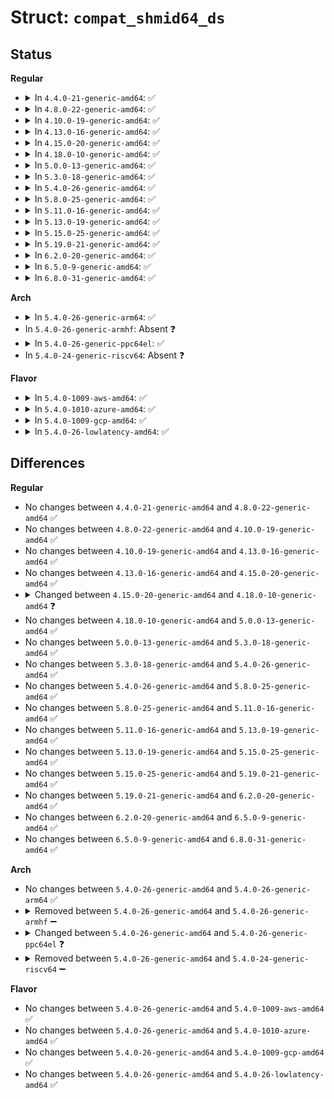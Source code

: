 # Struct: <code>compat_shmid64_ds</code>

## Status
<b>Regular</b>
<ul>
<li>
<details>
<summary>In <code>4.4.0-21-generic-amd64</code>: ✅</summary>

```c
struct compat_shmid64_ds {
    struct compat_ipc64_perm shm_perm;
    compat_size_t shm_segsz;
    compat_time_t shm_atime;
    compat_ulong_t __unused1;
    compat_time_t shm_dtime;
    compat_ulong_t __unused2;
    compat_time_t shm_ctime;
    compat_ulong_t __unused3;
    compat_pid_t shm_cpid;
    compat_pid_t shm_lpid;
    compat_ulong_t shm_nattch;
    compat_ulong_t __unused4;
    compat_ulong_t __unused5;
}
```
</details>
</li>
<li>
<details>
<summary>In <code>4.8.0-22-generic-amd64</code>: ✅</summary>

```c
struct compat_shmid64_ds {
    struct compat_ipc64_perm shm_perm;
    compat_size_t shm_segsz;
    compat_time_t shm_atime;
    compat_ulong_t __unused1;
    compat_time_t shm_dtime;
    compat_ulong_t __unused2;
    compat_time_t shm_ctime;
    compat_ulong_t __unused3;
    compat_pid_t shm_cpid;
    compat_pid_t shm_lpid;
    compat_ulong_t shm_nattch;
    compat_ulong_t __unused4;
    compat_ulong_t __unused5;
}
```
</details>
</li>
<li>
<details>
<summary>In <code>4.10.0-19-generic-amd64</code>: ✅</summary>

```c
struct compat_shmid64_ds {
    struct compat_ipc64_perm shm_perm;
    compat_size_t shm_segsz;
    compat_time_t shm_atime;
    compat_ulong_t __unused1;
    compat_time_t shm_dtime;
    compat_ulong_t __unused2;
    compat_time_t shm_ctime;
    compat_ulong_t __unused3;
    compat_pid_t shm_cpid;
    compat_pid_t shm_lpid;
    compat_ulong_t shm_nattch;
    compat_ulong_t __unused4;
    compat_ulong_t __unused5;
}
```
</details>
</li>
<li>
<details>
<summary>In <code>4.13.0-16-generic-amd64</code>: ✅</summary>

```c
struct compat_shmid64_ds {
    struct compat_ipc64_perm shm_perm;
    compat_size_t shm_segsz;
    compat_time_t shm_atime;
    compat_ulong_t __unused1;
    compat_time_t shm_dtime;
    compat_ulong_t __unused2;
    compat_time_t shm_ctime;
    compat_ulong_t __unused3;
    compat_pid_t shm_cpid;
    compat_pid_t shm_lpid;
    compat_ulong_t shm_nattch;
    compat_ulong_t __unused4;
    compat_ulong_t __unused5;
}
```
</details>
</li>
<li>
<details>
<summary>In <code>4.15.0-20-generic-amd64</code>: ✅</summary>

```c
struct compat_shmid64_ds {
    struct compat_ipc64_perm shm_perm;
    compat_size_t shm_segsz;
    compat_time_t shm_atime;
    compat_ulong_t __unused1;
    compat_time_t shm_dtime;
    compat_ulong_t __unused2;
    compat_time_t shm_ctime;
    compat_ulong_t __unused3;
    compat_pid_t shm_cpid;
    compat_pid_t shm_lpid;
    compat_ulong_t shm_nattch;
    compat_ulong_t __unused4;
    compat_ulong_t __unused5;
}
```
</details>
</li>
<li>
<details>
<summary>In <code>4.18.0-10-generic-amd64</code>: ✅</summary>

```c
struct compat_shmid64_ds {
    struct compat_ipc64_perm shm_perm;
    compat_size_t shm_segsz;
    compat_ulong_t shm_atime;
    compat_ulong_t shm_atime_high;
    compat_ulong_t shm_dtime;
    compat_ulong_t shm_dtime_high;
    compat_ulong_t shm_ctime;
    compat_ulong_t shm_ctime_high;
    compat_pid_t shm_cpid;
    compat_pid_t shm_lpid;
    compat_ulong_t shm_nattch;
    compat_ulong_t __unused4;
    compat_ulong_t __unused5;
}
```
</details>
</li>
<li>
<details>
<summary>In <code>5.0.0-13-generic-amd64</code>: ✅</summary>

```c
struct compat_shmid64_ds {
    struct compat_ipc64_perm shm_perm;
    compat_size_t shm_segsz;
    compat_ulong_t shm_atime;
    compat_ulong_t shm_atime_high;
    compat_ulong_t shm_dtime;
    compat_ulong_t shm_dtime_high;
    compat_ulong_t shm_ctime;
    compat_ulong_t shm_ctime_high;
    compat_pid_t shm_cpid;
    compat_pid_t shm_lpid;
    compat_ulong_t shm_nattch;
    compat_ulong_t __unused4;
    compat_ulong_t __unused5;
}
```
</details>
</li>
<li>
<details>
<summary>In <code>5.3.0-18-generic-amd64</code>: ✅</summary>

```c
struct compat_shmid64_ds {
    struct compat_ipc64_perm shm_perm;
    compat_size_t shm_segsz;
    compat_ulong_t shm_atime;
    compat_ulong_t shm_atime_high;
    compat_ulong_t shm_dtime;
    compat_ulong_t shm_dtime_high;
    compat_ulong_t shm_ctime;
    compat_ulong_t shm_ctime_high;
    compat_pid_t shm_cpid;
    compat_pid_t shm_lpid;
    compat_ulong_t shm_nattch;
    compat_ulong_t __unused4;
    compat_ulong_t __unused5;
}
```
</details>
</li>
<li>
<details>
<summary>In <code>5.4.0-26-generic-amd64</code>: ✅</summary>

```c
struct compat_shmid64_ds {
    struct compat_ipc64_perm shm_perm;
    compat_size_t shm_segsz;
    compat_ulong_t shm_atime;
    compat_ulong_t shm_atime_high;
    compat_ulong_t shm_dtime;
    compat_ulong_t shm_dtime_high;
    compat_ulong_t shm_ctime;
    compat_ulong_t shm_ctime_high;
    compat_pid_t shm_cpid;
    compat_pid_t shm_lpid;
    compat_ulong_t shm_nattch;
    compat_ulong_t __unused4;
    compat_ulong_t __unused5;
}
```
</details>
</li>
<li>
<details>
<summary>In <code>5.8.0-25-generic-amd64</code>: ✅</summary>

```c
struct compat_shmid64_ds {
    struct compat_ipc64_perm shm_perm;
    compat_size_t shm_segsz;
    compat_ulong_t shm_atime;
    compat_ulong_t shm_atime_high;
    compat_ulong_t shm_dtime;
    compat_ulong_t shm_dtime_high;
    compat_ulong_t shm_ctime;
    compat_ulong_t shm_ctime_high;
    compat_pid_t shm_cpid;
    compat_pid_t shm_lpid;
    compat_ulong_t shm_nattch;
    compat_ulong_t __unused4;
    compat_ulong_t __unused5;
}
```
</details>
</li>
<li>
<details>
<summary>In <code>5.11.0-16-generic-amd64</code>: ✅</summary>

```c
struct compat_shmid64_ds {
    struct compat_ipc64_perm shm_perm;
    compat_size_t shm_segsz;
    compat_ulong_t shm_atime;
    compat_ulong_t shm_atime_high;
    compat_ulong_t shm_dtime;
    compat_ulong_t shm_dtime_high;
    compat_ulong_t shm_ctime;
    compat_ulong_t shm_ctime_high;
    compat_pid_t shm_cpid;
    compat_pid_t shm_lpid;
    compat_ulong_t shm_nattch;
    compat_ulong_t __unused4;
    compat_ulong_t __unused5;
}
```
</details>
</li>
<li>
<details>
<summary>In <code>5.13.0-19-generic-amd64</code>: ✅</summary>

```c
struct compat_shmid64_ds {
    struct compat_ipc64_perm shm_perm;
    compat_size_t shm_segsz;
    compat_ulong_t shm_atime;
    compat_ulong_t shm_atime_high;
    compat_ulong_t shm_dtime;
    compat_ulong_t shm_dtime_high;
    compat_ulong_t shm_ctime;
    compat_ulong_t shm_ctime_high;
    compat_pid_t shm_cpid;
    compat_pid_t shm_lpid;
    compat_ulong_t shm_nattch;
    compat_ulong_t __unused4;
    compat_ulong_t __unused5;
}
```
</details>
</li>
<li>
<details>
<summary>In <code>5.15.0-25-generic-amd64</code>: ✅</summary>

```c
struct compat_shmid64_ds {
    struct compat_ipc64_perm shm_perm;
    compat_size_t shm_segsz;
    compat_ulong_t shm_atime;
    compat_ulong_t shm_atime_high;
    compat_ulong_t shm_dtime;
    compat_ulong_t shm_dtime_high;
    compat_ulong_t shm_ctime;
    compat_ulong_t shm_ctime_high;
    compat_pid_t shm_cpid;
    compat_pid_t shm_lpid;
    compat_ulong_t shm_nattch;
    compat_ulong_t __unused4;
    compat_ulong_t __unused5;
}
```
</details>
</li>
<li>
<details>
<summary>In <code>5.19.0-21-generic-amd64</code>: ✅</summary>

```c
struct compat_shmid64_ds {
    struct compat_ipc64_perm shm_perm;
    compat_size_t shm_segsz;
    compat_ulong_t shm_atime;
    compat_ulong_t shm_atime_high;
    compat_ulong_t shm_dtime;
    compat_ulong_t shm_dtime_high;
    compat_ulong_t shm_ctime;
    compat_ulong_t shm_ctime_high;
    compat_pid_t shm_cpid;
    compat_pid_t shm_lpid;
    compat_ulong_t shm_nattch;
    compat_ulong_t __unused4;
    compat_ulong_t __unused5;
}
```
</details>
</li>
<li>
<details>
<summary>In <code>6.2.0-20-generic-amd64</code>: ✅</summary>

```c
struct compat_shmid64_ds {
    struct compat_ipc64_perm shm_perm;
    compat_size_t shm_segsz;
    compat_ulong_t shm_atime;
    compat_ulong_t shm_atime_high;
    compat_ulong_t shm_dtime;
    compat_ulong_t shm_dtime_high;
    compat_ulong_t shm_ctime;
    compat_ulong_t shm_ctime_high;
    compat_pid_t shm_cpid;
    compat_pid_t shm_lpid;
    compat_ulong_t shm_nattch;
    compat_ulong_t __unused4;
    compat_ulong_t __unused5;
}
```
</details>
</li>
<li>
<details>
<summary>In <code>6.5.0-9-generic-amd64</code>: ✅</summary>

```c
struct compat_shmid64_ds {
    struct compat_ipc64_perm shm_perm;
    compat_size_t shm_segsz;
    compat_ulong_t shm_atime;
    compat_ulong_t shm_atime_high;
    compat_ulong_t shm_dtime;
    compat_ulong_t shm_dtime_high;
    compat_ulong_t shm_ctime;
    compat_ulong_t shm_ctime_high;
    compat_pid_t shm_cpid;
    compat_pid_t shm_lpid;
    compat_ulong_t shm_nattch;
    compat_ulong_t __unused4;
    compat_ulong_t __unused5;
}
```
</details>
</li>
<li>
<details>
<summary>In <code>6.8.0-31-generic-amd64</code>: ✅</summary>

```c
struct compat_shmid64_ds {
    struct compat_ipc64_perm shm_perm;
    compat_size_t shm_segsz;
    compat_ulong_t shm_atime;
    compat_ulong_t shm_atime_high;
    compat_ulong_t shm_dtime;
    compat_ulong_t shm_dtime_high;
    compat_ulong_t shm_ctime;
    compat_ulong_t shm_ctime_high;
    compat_pid_t shm_cpid;
    compat_pid_t shm_lpid;
    compat_ulong_t shm_nattch;
    compat_ulong_t __unused4;
    compat_ulong_t __unused5;
}
```
</details>
</li>
</ul>
<b>Arch</b>
<ul>
<li>
<details>
<summary>In <code>5.4.0-26-generic-arm64</code>: ✅</summary>

```c
struct compat_shmid64_ds {
    struct compat_ipc64_perm shm_perm;
    compat_size_t shm_segsz;
    compat_ulong_t shm_atime;
    compat_ulong_t shm_atime_high;
    compat_ulong_t shm_dtime;
    compat_ulong_t shm_dtime_high;
    compat_ulong_t shm_ctime;
    compat_ulong_t shm_ctime_high;
    compat_pid_t shm_cpid;
    compat_pid_t shm_lpid;
    compat_ulong_t shm_nattch;
    compat_ulong_t __unused4;
    compat_ulong_t __unused5;
}
```
</details>
</li>
<li>
In <code>5.4.0-26-generic-armhf</code>: Absent ❓
</li>
<li>
<details>
<summary>In <code>5.4.0-26-generic-ppc64el</code>: ✅</summary>

```c
struct compat_shmid64_ds {
    struct compat_ipc64_perm shm_perm;
    unsigned int shm_atime_high;
    unsigned int shm_atime;
    unsigned int shm_dtime_high;
    unsigned int shm_dtime;
    unsigned int shm_ctime_high;
    unsigned int shm_ctime;
    unsigned int __unused4;
    compat_size_t shm_segsz;
    compat_pid_t shm_cpid;
    compat_pid_t shm_lpid;
    compat_ulong_t shm_nattch;
    compat_ulong_t __unused5;
    compat_ulong_t __unused6;
}
```
</details>
</li>
<li>
In <code>5.4.0-24-generic-riscv64</code>: Absent ❓
</li>
</ul>
<b>Flavor</b>
<ul>
<li>
<details>
<summary>In <code>5.4.0-1009-aws-amd64</code>: ✅</summary>

```c
struct compat_shmid64_ds {
    struct compat_ipc64_perm shm_perm;
    compat_size_t shm_segsz;
    compat_ulong_t shm_atime;
    compat_ulong_t shm_atime_high;
    compat_ulong_t shm_dtime;
    compat_ulong_t shm_dtime_high;
    compat_ulong_t shm_ctime;
    compat_ulong_t shm_ctime_high;
    compat_pid_t shm_cpid;
    compat_pid_t shm_lpid;
    compat_ulong_t shm_nattch;
    compat_ulong_t __unused4;
    compat_ulong_t __unused5;
}
```
</details>
</li>
<li>
<details>
<summary>In <code>5.4.0-1010-azure-amd64</code>: ✅</summary>

```c
struct compat_shmid64_ds {
    struct compat_ipc64_perm shm_perm;
    compat_size_t shm_segsz;
    compat_ulong_t shm_atime;
    compat_ulong_t shm_atime_high;
    compat_ulong_t shm_dtime;
    compat_ulong_t shm_dtime_high;
    compat_ulong_t shm_ctime;
    compat_ulong_t shm_ctime_high;
    compat_pid_t shm_cpid;
    compat_pid_t shm_lpid;
    compat_ulong_t shm_nattch;
    compat_ulong_t __unused4;
    compat_ulong_t __unused5;
}
```
</details>
</li>
<li>
<details>
<summary>In <code>5.4.0-1009-gcp-amd64</code>: ✅</summary>

```c
struct compat_shmid64_ds {
    struct compat_ipc64_perm shm_perm;
    compat_size_t shm_segsz;
    compat_ulong_t shm_atime;
    compat_ulong_t shm_atime_high;
    compat_ulong_t shm_dtime;
    compat_ulong_t shm_dtime_high;
    compat_ulong_t shm_ctime;
    compat_ulong_t shm_ctime_high;
    compat_pid_t shm_cpid;
    compat_pid_t shm_lpid;
    compat_ulong_t shm_nattch;
    compat_ulong_t __unused4;
    compat_ulong_t __unused5;
}
```
</details>
</li>
<li>
<details>
<summary>In <code>5.4.0-26-lowlatency-amd64</code>: ✅</summary>

```c
struct compat_shmid64_ds {
    struct compat_ipc64_perm shm_perm;
    compat_size_t shm_segsz;
    compat_ulong_t shm_atime;
    compat_ulong_t shm_atime_high;
    compat_ulong_t shm_dtime;
    compat_ulong_t shm_dtime_high;
    compat_ulong_t shm_ctime;
    compat_ulong_t shm_ctime_high;
    compat_pid_t shm_cpid;
    compat_pid_t shm_lpid;
    compat_ulong_t shm_nattch;
    compat_ulong_t __unused4;
    compat_ulong_t __unused5;
}
```
</details>
</li>
</ul>

## Differences
<b>Regular</b>
<ul>
<li>
No changes between <code>4.4.0-21-generic-amd64</code> and <code>4.8.0-22-generic-amd64</code> ✅
</li>
<li>
No changes between <code>4.8.0-22-generic-amd64</code> and <code>4.10.0-19-generic-amd64</code> ✅
</li>
<li>
No changes between <code>4.10.0-19-generic-amd64</code> and <code>4.13.0-16-generic-amd64</code> ✅
</li>
<li>
No changes between <code>4.13.0-16-generic-amd64</code> and <code>4.15.0-20-generic-amd64</code> ✅
</li>
<li>
<details>
<summary>Changed between <code>4.15.0-20-generic-amd64</code> and <code>4.18.0-10-generic-amd64</code> ❓</summary>
<ul>
<li>
<b>Field added. </b>
<code>compat_ulong_t shm_atime_high</code>
</li>
<li>
<b>Field added. </b>
<code>compat_ulong_t shm_dtime_high</code>
</li>
<li>
<b>Field added. </b>
<code>compat_ulong_t shm_ctime_high</code>
</li>
<li>
<b>Field removed. </b>
<code>compat_ulong_t __unused1</code>
</li>
<li>
<b>Field removed. </b>
<code>compat_ulong_t __unused2</code>
</li>
<li>
<b>Field removed. </b>
<code>compat_ulong_t __unused3</code>
</li>
<li>
<b>Field type changed. </b>
<code>compat_time_t shm_atime</code> ➡️ <code>compat_ulong_t shm_atime</code>
</li>
<li>
<b>Field type changed. </b>
<code>compat_time_t shm_dtime</code> ➡️ <code>compat_ulong_t shm_dtime</code>
</li>
<li>
<b>Field type changed. </b>
<code>compat_time_t shm_ctime</code> ➡️ <code>compat_ulong_t shm_ctime</code>
</li>
</ul>
</details>
</li>
<li>
No changes between <code>4.18.0-10-generic-amd64</code> and <code>5.0.0-13-generic-amd64</code> ✅
</li>
<li>
No changes between <code>5.0.0-13-generic-amd64</code> and <code>5.3.0-18-generic-amd64</code> ✅
</li>
<li>
No changes between <code>5.3.0-18-generic-amd64</code> and <code>5.4.0-26-generic-amd64</code> ✅
</li>
<li>
No changes between <code>5.4.0-26-generic-amd64</code> and <code>5.8.0-25-generic-amd64</code> ✅
</li>
<li>
No changes between <code>5.8.0-25-generic-amd64</code> and <code>5.11.0-16-generic-amd64</code> ✅
</li>
<li>
No changes between <code>5.11.0-16-generic-amd64</code> and <code>5.13.0-19-generic-amd64</code> ✅
</li>
<li>
No changes between <code>5.13.0-19-generic-amd64</code> and <code>5.15.0-25-generic-amd64</code> ✅
</li>
<li>
No changes between <code>5.15.0-25-generic-amd64</code> and <code>5.19.0-21-generic-amd64</code> ✅
</li>
<li>
No changes between <code>5.19.0-21-generic-amd64</code> and <code>6.2.0-20-generic-amd64</code> ✅
</li>
<li>
No changes between <code>6.2.0-20-generic-amd64</code> and <code>6.5.0-9-generic-amd64</code> ✅
</li>
<li>
No changes between <code>6.5.0-9-generic-amd64</code> and <code>6.8.0-31-generic-amd64</code> ✅
</li>
</ul>
<b>Arch</b>
<ul>
<li>
No changes between <code>5.4.0-26-generic-amd64</code> and <code>5.4.0-26-generic-arm64</code> ✅
</li>
<li>
<details>
<summary>Removed between <code>5.4.0-26-generic-amd64</code> and <code>5.4.0-26-generic-armhf</code> ➖</summary>

```c
struct compat_shmid64_ds {
    struct compat_ipc64_perm shm_perm;
    compat_size_t shm_segsz;
    compat_ulong_t shm_atime;
    compat_ulong_t shm_atime_high;
    compat_ulong_t shm_dtime;
    compat_ulong_t shm_dtime_high;
    compat_ulong_t shm_ctime;
    compat_ulong_t shm_ctime_high;
    compat_pid_t shm_cpid;
    compat_pid_t shm_lpid;
    compat_ulong_t shm_nattch;
    compat_ulong_t __unused4;
    compat_ulong_t __unused5;
}
```
</details>
</li>
<li>
<details>
<summary>Changed between <code>5.4.0-26-generic-amd64</code> and <code>5.4.0-26-generic-ppc64el</code> ❓</summary>
<ul>
<li>
<b>Field added. </b>
<code>compat_ulong_t __unused6</code>
</li>
<li>
<b>Field type changed. </b>
<code>compat_ulong_t shm_atime</code> ➡️ <code>unsigned int shm_atime</code>
</li>
<li>
<b>Field type changed. </b>
<code>compat_ulong_t shm_atime_high</code> ➡️ <code>unsigned int shm_atime_high</code>
</li>
<li>
<b>Field type changed. </b>
<code>compat_ulong_t shm_dtime</code> ➡️ <code>unsigned int shm_dtime</code>
</li>
<li>
<b>Field type changed. </b>
<code>compat_ulong_t shm_dtime_high</code> ➡️ <code>unsigned int shm_dtime_high</code>
</li>
<li>
<b>Field type changed. </b>
<code>compat_ulong_t shm_ctime</code> ➡️ <code>unsigned int shm_ctime</code>
</li>
<li>
<b>Field type changed. </b>
<code>compat_ulong_t shm_ctime_high</code> ➡️ <code>unsigned int shm_ctime_high</code>
</li>
<li>
<b>Field type changed. </b>
<code>compat_ulong_t __unused4</code> ➡️ <code>unsigned int __unused4</code>
</li>
</ul>
</details>
</li>
<li>
<details>
<summary>Removed between <code>5.4.0-26-generic-amd64</code> and <code>5.4.0-24-generic-riscv64</code> ➖</summary>

```c
struct compat_shmid64_ds {
    struct compat_ipc64_perm shm_perm;
    compat_size_t shm_segsz;
    compat_ulong_t shm_atime;
    compat_ulong_t shm_atime_high;
    compat_ulong_t shm_dtime;
    compat_ulong_t shm_dtime_high;
    compat_ulong_t shm_ctime;
    compat_ulong_t shm_ctime_high;
    compat_pid_t shm_cpid;
    compat_pid_t shm_lpid;
    compat_ulong_t shm_nattch;
    compat_ulong_t __unused4;
    compat_ulong_t __unused5;
}
```
</details>
</li>
</ul>
<b>Flavor</b>
<ul>
<li>
No changes between <code>5.4.0-26-generic-amd64</code> and <code>5.4.0-1009-aws-amd64</code> ✅
</li>
<li>
No changes between <code>5.4.0-26-generic-amd64</code> and <code>5.4.0-1010-azure-amd64</code> ✅
</li>
<li>
No changes between <code>5.4.0-26-generic-amd64</code> and <code>5.4.0-1009-gcp-amd64</code> ✅
</li>
<li>
No changes between <code>5.4.0-26-generic-amd64</code> and <code>5.4.0-26-lowlatency-amd64</code> ✅
</li>
</ul>
